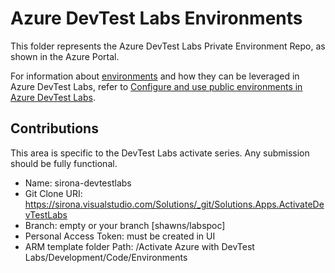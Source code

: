 # Azure DevTest Labs Environments

This folder represents the Azure DevTest Labs Private Environment Repo, as shown in the Azure Portal.

For information about [environments](https://docs.microsoft.com/en-us/azure/lab-services/devtest-lab-concepts#environment) and how they can be leveraged in Azure DevTest Labs, refer to [Configure and use public environments in Azure DevTest Labs](https://docs.microsoft.com/en-us/azure/lab-services/devtest-lab-configure-use-public-environments).

## Contributions

This area is specific to the DevTest Labs activate series.  Any submission should be fully functional.


- Name: sirona-devtestlabs
- Git Clone URI: https://sirona.visualstudio.com/Solutions/_git/Solutions.Apps.ActivateDevTestLabs
- Branch: empty or your branch [shawns/labspoc]
- Personal Access Token: must be created in UI
- ARM template folder Path: /Activate Azure with DevTest Labs/Development/Code/Environments